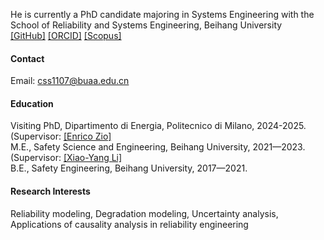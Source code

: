 
He is currently a PhD candidate majoring in Systems Engineering with the School of Reliability and Systems Engineering, Beihang University\
[[GitHub]](https://github.com/dirge1) [[ORCID]](https://orcid.org/0000-0003-0590-7114) [[Scopus]](https://www.scopus.com/authid/detail.uri?authorId=57460197000) 

#### Contact

Email: css1107@buaa.edu.cn

#### Education
Visiting PhD, Dipartimento di Energia, Politecnico di Milano, 2024-2025. (Supervisor: [[Enrico Zio]](https://ecpkn.buaa.edu.cn/info/2127/5350.htm)\
M.E., Safety Science and Engineering, Beihang University, 2021—2023. (Supervisor: [[Xiao-Yang Li]](https://news.buaa.edu.cn/info/1005/64800.htm)\
B.E., Safety Engineering, Beihang University, 2017—2021.

#### Research Interests
Reliability modeling, Degradation modeling, Uncertainty analysis, Applications of causality analysis in reliability engineering

